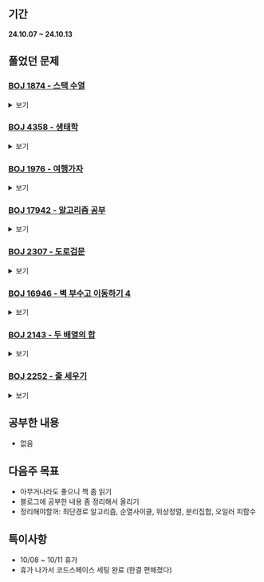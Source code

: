 ## 기간
**24.10.07 ~ 24.10.13**

## 풀었던 문제

### [BOJ 1874 - 스택 수열](https://www.acmicpc.net/problem/1874)
<details>
<summary>보기</summary> 

- 정보
    - Tier: Silver Ⅱ
    - Tag: stack

- 타임라인
    - Problem Open: 10/07 20:30
    - Tag Open: 10/07 20:30
    - Solve: 10/07 20:49

- 풀이
    - 스택을 활용하여 푸는 간단한 문제
    ```cpp
    int k = 1;
    for (int i = 0; i < N; i++) {
        cin >> num;
        while (1) {
            if (!stk.empty() && stk.top() == num) {
                stk.pop();
                ans += '-';
                break;
            } else if (k <= num){
                stk.push(k++);
                ans += '+';
            } else {
                cout << "NO";
                return 0;
            }
        }
    }
    ```

- 회고
    - 설계하자

</details>

### [BOJ 4358 - 생태학](https://www.acmicpc.net/problem/4358)
<details>
<summary>보기</summary> 

- 정보
    - Tier: Silver Ⅱ
    - Tag: hash_map

- 타임라인
    - Problem Open: 10/08 19:26
    - Tag Open: --/-- --:--
    - Solve: 10/08 19:36

- 풀이
    - 1. 해시맵 사용하여 나무가 입력받은 횟수 갱신
    - 2. 이름순으로 정렬
    - 3. 해당 나무의 개수 / 총 입력 개수 출력
    - 입력시 getline, 출력시 cout << fixed 사용

- 회고
    - map 정렬시 vector로 변경 후 정렬 (map 컨테이너는 STL sort로 정렬 불가능함.)
    - ```vector <pair <string, int>> vec(mp.begin(), mp.end()); ```

</details>

### [BOJ 1976 - 여행가자](https://www.acmicpc.net/problem/1976)
<details>
<summary>보기</summary> 

- 정보
    - Tier: Gold Ⅳ
    - Tag: union_find

- 타임라인
    - Problem Open: --/-- --:--
    - Tag Open: --/-- --:--
    - Solve: 10/09 12:18

- 풀이
    - union find를 사용하여 여행 계획에 속한 M개의 노드의 루트노드가 전부 같으면 YES, 아니면 NO

- 회고
    - union find 복습

</details>

### [BOJ 17942 - 알고리즘 공부](https://www.acmicpc.net/problem/17942)
<details>
<summary>보기</summary> 

- 정보
    - Tier: Gold Ⅰ
    - Tag: priority_queue, greedy

- 타임라인
    - Problem Open: --/-- --:--
    - Tag Open: --/-- --:--
    - Solve: 10/10 14:34

- 풀이
    - 알고리즘을 공부하는 데에 드는 M개의 cost의 최솟값들을 우선순위 큐로 뽑아낸다.
    - 우선순위 큐에서 cost를 뽑을 때, 이미 공부한 알고리즘이면 스킵하고, 공부하지 않았다면 이 알고리즘을 공부했을 때 줄어드는 다른 알고리즘을 cost값을 계산하여 다시 집어넣음.
    - 해당 방식이 가능한 이유는 구하는 정답이 M개의 cost들 중 최댓값을 구하는 것이기 때문. (누적되는 값이 아니다.)

- 회고
    - 중복으로 큐에 집어 넣을 때 방문처리 안해서 한번 틀렸었음. (중복처리 반드시 하자)

</details>

### [BOJ 2307 - 도로검문](https://www.acmicpc.net/problem/2307)
<details>
<summary>보기</summary> 

- 정보
    - Tier: Gold Ⅰ
    - Tag: dijkstra

- 타임라인
    - Problem Open: --/-- --:--
    - Tag Open: --/-- --:--
    - Solve: 10/10 15:27

- 풀이
    - ```cpp
      int dijkstra(int u, int v) {
        vector <int> dist(N + 1, INF);
        priority_queue <pair <int, int>> pq;
    
        dist[1] = 0;
        pq.push({0, 1});
    
        while (!pq.empty()) {
            int cur_cost = -pq.top().first;
            int cur_node = pq.top().second;
            pq.pop();
    
            if (cur_cost > dist[cur_node]) continue;
    
            for (auto &e : graph[cur_node]) {
                int nxt_cost = e.second + dist[cur_node];
                int nxt_node = e.first;
                
                if ((nxt_node == u && cur_node == v) || (nxt_node == v && cur_node == u)) continue;
                
                if (nxt_cost < dist[nxt_node]) {
                    dist[nxt_node] = nxt_cost;
                    pq.push({-nxt_cost, nxt_node});
                    if (u == 0 && v == 0) check_edge.push_back({cur_node, nxt_node});
                }
            }
        }
    
        return dist[N];
      }
      ```
      
    - u와 v를 잇는 에지를 검문한다고 했을 때, 매개변수로 (u, v)를 넣어 다익스트라를 사용 시 해당 에지는 스킵하는 형태로 변형
    - 검문하는 에지가 없다면, 실제로는 없는 노드 (ex. 0)를 매개변수로 넣어 사용
    - (0, 0)을 매개변수로 넣는다면 최단 경로가 갱신된 에지들을 check_edge라는 vector에 push
    - 해당 다익스트라 함수를 사용하여 `check_edge에 저장된 에지들을 각각 검문했을 때 최단경로의 최댓값` - `검문이 없을 때 최단경로`가 정답 (물론 무한대의 경우도 체크하여 -1이 나올 경우도 대비)

- 회고
    - 모든 에지를 체크하지 않고, 원래 최단 경로에 활용된 에지만 체크하면 시간복잡도를 줄일 수 있다. (https://dmsvk01.tistory.com/98)
    - 위 테크닉을 생각하지 못하고 헤맸었던게 좀 아쉽다.

</details>

### [BOJ 16946 - 벽 부수고 이동하기 4](https://www.acmicpc.net/problem/16946)
<details>
<summary>보기</summary> 

- 정보
    - Tier: Gold Ⅱ
    - Tag: graph_traversal

- 타임라인
    - Problem Open: 10/12 22:00
    - Tag Open: --/-- --:--
    - Solve: 10/12 22:59

- 풀이
    - DFS로 풀이
    - 깡으로 탐색 돌려버리면 시간초과 나기 때문에 벽이 아닌 부분들(0)을 먼저 DFS 돌려서 지역화 (0 ~ K번 까지 locNum이라는 vector에 저장)
    - 각 지역의 크기는 memo라는 vector에 저장
    - 이후 벽들(1)을 하나씩 체크하여 (인접한 지역들의 크기들 + 1) % 10을 ans라는 vector에 저장 (이때 상하좌우 지역들이 중복을 확인하기 위하여 set 사용)

- 회고
    - input할때 int형으로 cin으로 받았다가 헤맸음. (값이 붙어있기 때문에 char형으로 받은 후 - '0' 처리)
    - 실제로는 ans에 mod10 처리 안하고, 출력시에 mod10 처리하여 출력

</details>

### [BOJ 2143 - 두 배열의 합](https://www.acmicpc.net/problem/2143)
<details>
<summary>보기</summary> 

- 정보
    - Tier: Gold Ⅲ
    - Tag: hash_set

- 타임라인
    - Problem Open: 10/13 18:00?
    - Tag Open: --/-- --:--
    - Solve: 10/13 18:17

- 풀이
    - A와 B의 누적합을 각각 저장한 후, 2중for문을 사용하여 각각의 subset의 누적합들을 subsetA_sums, subsetB_sums라는 해시맵에 저장
    - map.first == subset의 누적합, map.second == first가 나오는 경우의 수
    - 이후 for문을 사용하여 두 해시맵의 원소의 key값의 합이 $T$이면, 해당 원소의 value값을 서로 곱하여 long long형 변수인 answer에 더해나감.

- 회고
    - 정답의 크기를 조사하지 않아 오버플로우가 났었음. (long long형 사용해야 함)

</details>

### [BOJ 2252 - 줄 세우기](https://www.acmicpc.net/problem/2252)
<details>
<summary>보기</summary> 

- 정보
    - Tier: Gold Ⅲ
    - Tag: topological_sorting

- 타임라인
    - Problem Open: 10/13 18:20?
    - Tag Open: 10/13 19:45?
    - Solve: 10/13 19:03

- 풀이
    - 전형적인 위상정렬 문제이다.

- 회고
    - 근데 그 전형적인 위상정렬 문제인줄 모르고 해맸음. (다시 공부해야겠지?)

</details>

## 공부한 내용
- 없음

## 다음주 목표
- 아무거나라도 좋으니 책 좀 읽기
- 블로그에 공부한 내용 좀 정리해서 올리기
- 정리해야할꺼: 최단경로 알고리즘, 순열사이클, 위상정렬, 분리집합, 오일러 피함수

## 특이사항
- 10/08 ~ 10/11 휴가
- 휴가 나가서 코드스페이스 세팅 완료 (한결 편해졌다)
